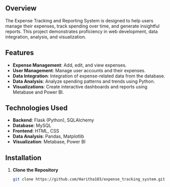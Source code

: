 ## Overview

The Expense Tracking and Reporting System is designed to help users manage their expenses, track spending over time, and generate insightful reports. This project demonstrates proficiency in web development, data integration, analysis, and visualization.

## Features

- **Expense Management**: Add, edit, and view expenses.
- **User Management**: Manage user accounts and their expenses.
- **Data Integration**: Integration of expense-related data from the database.
- **Data Analysis**: Analyze spending patterns and trends using Python.
- **Visualizations**: Create interactive dashboards and reports using Metabase and Power BI.

## Technologies Used

- **Backend**: Flask (Python), SQLAlchemy
- **Database**: MySQL
- **Frontend**: HTML, CSS
- **Data Analysis**: Pandas, Matplotlib
- **Visualization**: Metabase, Power BI

## Installation

1. **Clone the Repository**

   ```bash
   git clone https://github.com/Haritha103/expense_tracking_system.git

